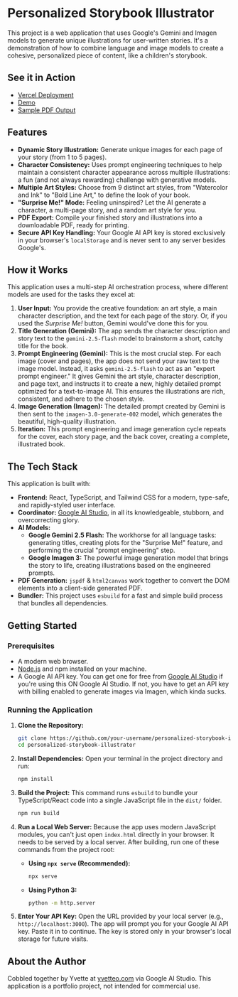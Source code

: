 
# Personalized Storybook Illustrator

This project is a web application that uses Google's Gemini and Imagen models to generate unique illustrations for user-written stories. It's a demonstration of how to combine language and image models to create a cohesive, personalized piece of content, like a children's storybook.

## See it in Action
- [Vercel Deployment](https://storybook-illustrator-4jo1ywlmb-yv-os-projects.vercel.app)
- [Demo](https://youtu.be/YiOz1zq--eg)
- [Sample PDF Output](SamplePDFOutput-Pips_Big_Blinking_Adventure.pdf)

## Features

- **Dynamic Story Illustration:** Generate unique images for each page of your story (from 1 to 5 pages).
- **Character Consistency:** Uses prompt engineering techniques to help maintain a consistent character appearance across multiple illustrations: a fun (and not always rewarding) challenge with generative models.
- **Multiple Art Styles:** Choose from 9 distinct art styles, from "Watercolor and Ink" to "Bold Line Art," to define the look of your book.
- **"Surprise Me!" Mode:** Feeling uninspired? Let the AI generate a character, a multi-page story, and a random art style for you.
- **PDF Export:** Compile your finished story and illustrations into a downloadable PDF, ready for printing.
- **Secure API Key Handling:** Your Google AI API key is stored exclusively in your browser's `localStorage` and is never sent to any server besides Google's.

## How it Works

This application uses a multi-step AI orchestration process, where different models are used for the tasks they excel at:

1.  **User Input:** You provide the creative foundation: an art style, a main character description, and the text for each page of the story. Or, if you used the *Surprise Me!* button, Gemini would've done this for you.
2.  **Title Generation (Gemini):** The app sends the character description and story text to the `gemini-2.5-flash` model to brainstorm a short, catchy title for the book.
3.  **Prompt Engineering (Gemini):** This is the most crucial step. For each image (cover and pages), the app does not send your raw text to the image model. Instead, it asks `gemini-2.5-flash` to act as an "expert prompt engineer." It gives Gemini the art style, character description, and page text, and instructs it to create a new, highly detailed prompt optimized for a text-to-image AI. This ensures the illustrations are rich, consistent, and adhere to the chosen style.
4.  **Image Generation (Imagen):** The detailed prompt created by Gemini is then sent to the `imagen-3.0-generate-002` model, which generates the beautiful, high-quality illustration.
5.  **Iteration:** This prompt engineering and image generation cycle repeats for the cover, each story page, and the back cover, creating a complete, illustrated book.

## The Tech Stack

This application is built with:

- **Frontend:** React, TypeScript, and Tailwind CSS for a modern, type-safe, and rapidly-styled user interface.
- **Coordinator:** [Google AI Studio](https://aistudio.google.com/), in all its knowledgeable, stubborn, and overcorrecting glory.
- **AI Models:**
  - **Google Gemini 2.5 Flash:** The workhorse for all language tasks: generating titles, creating plots for the "Surprise Me!" feature, and performing the crucial "prompt engineering" step.
  - **Google Imagen 3:** The powerful image generation model that brings the story to life, creating illustrations based on the engineered prompts.
- **PDF Generation:** `jspdf` & `html2canvas` work together to convert the DOM elements into a client-side generated PDF.
- **Bundler:** This project uses `esbuild` for a fast and simple build process that bundles all dependencies.

## Getting Started

### Prerequisites

- A modern web browser.
- [Node.js](https://nodejs.org/) and npm installed on your machine.
- A Google AI API key. You can get one for free from [Google AI Studio](https://aistudio.google.com/) if you're using this ON Google AI Studio. If not, you have to get an API key with billing enabled to generate images via Imagen, which kinda sucks.

### Running the Application

1.  **Clone the Repository:**
    ```bash
    git clone https://github.com/your-username/personalized-storybook-illustrator.git
    cd personalized-storybook-illustrator
    ```

2.  **Install Dependencies:**
    Open your terminal in the project directory and run:
    ```bash
    npm install
    ```

3.  **Build the Project:**
    This command runs `esbuild` to bundle your TypeScript/React code into a single JavaScript file in the `dist/` folder.
    ```bash
    npm run build
    ```

4.  **Run a Local Web Server:**
    Because the app uses modern JavaScript modules, you can't just open `index.html` directly in your browser. It needs to be served by a local server. After building, run one of these commands from the project root:
    
    - **Using `npx serve` (Recommended):**
      ```bash
      npx serve
      ```
    - **Using Python 3:**
      ```bash
      python -m http.server
      ```

5.  **Enter Your API Key:**
    Open the URL provided by your local server (e.g., `http://localhost:3000`). The app will prompt you for your Google AI API key. Paste it in to continue. The key is stored only in your browser's local storage for future visits.

## About the Author

Cobbled together by Yvette at [yvetteo.com](https://yvetteo.com) via Google AI Studio. This application is a portfolio project, not intended for commercial use.
